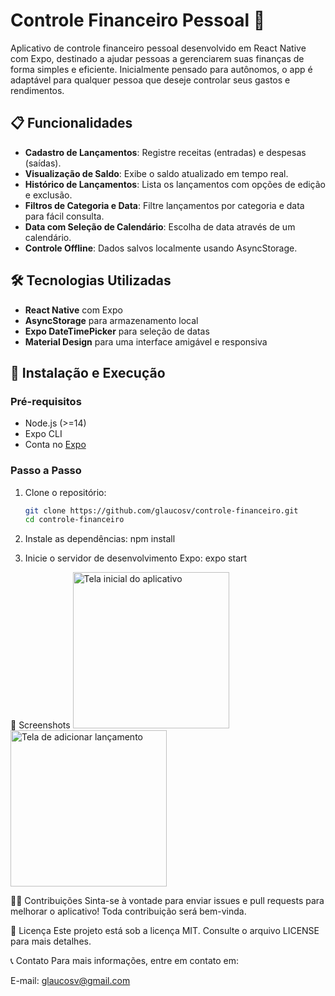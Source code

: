 # Controle Financeiro Pessoal 📱

Aplicativo de controle financeiro pessoal desenvolvido em React Native com Expo, destinado a ajudar pessoas a gerenciarem suas finanças de forma simples e eficiente. Inicialmente pensado para autônomos, o app é adaptável para qualquer pessoa que deseje controlar seus gastos e rendimentos.

## 📋 Funcionalidades

- **Cadastro de Lançamentos**: Registre receitas (entradas) e despesas (saídas).
- **Visualização de Saldo**: Exibe o saldo atualizado em tempo real.
- **Histórico de Lançamentos**: Lista os lançamentos com opções de edição e exclusão.
- **Filtros de Categoria e Data**: Filtre lançamentos por categoria e data para fácil consulta.
- **Data com Seleção de Calendário**: Escolha de data através de um calendário.
- **Controle Offline**: Dados salvos localmente usando AsyncStorage.

## 🛠 Tecnologias Utilizadas

- **React Native** com Expo
- **AsyncStorage** para armazenamento local
- **Expo DateTimePicker** para seleção de datas
- **Material Design** para uma interface amigável e responsiva

## 🚀 Instalação e Execução

### Pré-requisitos

- Node.js (>=14)
- Expo CLI
- Conta no [Expo](https://expo.dev/)

### Passo a Passo

1. Clone o repositório:
   ```bash
   git clone https://github.com/glaucosv/controle-financeiro.git
   cd controle-financeiro
2. Instale as dependências:
   npm install

3. Inicie o servidor de desenvolvimento Expo:
   expo start

🎨 Screenshots
<img src="assets/home_screen.png" width="250" alt="Tela inicial do aplicativo"> <img src="assets/add_transaction.png" width="250" alt="Tela de adicionar lançamento">

🧑‍💻 Contribuições
Sinta-se à vontade para enviar issues e pull requests para melhorar o aplicativo! Toda contribuição será bem-vinda.

📄 Licença
Este projeto está sob a licença MIT. Consulte o arquivo LICENSE para mais detalhes.

📞 Contato
Para mais informações, entre em contato em:

E-mail: glaucosv@gmail.com
